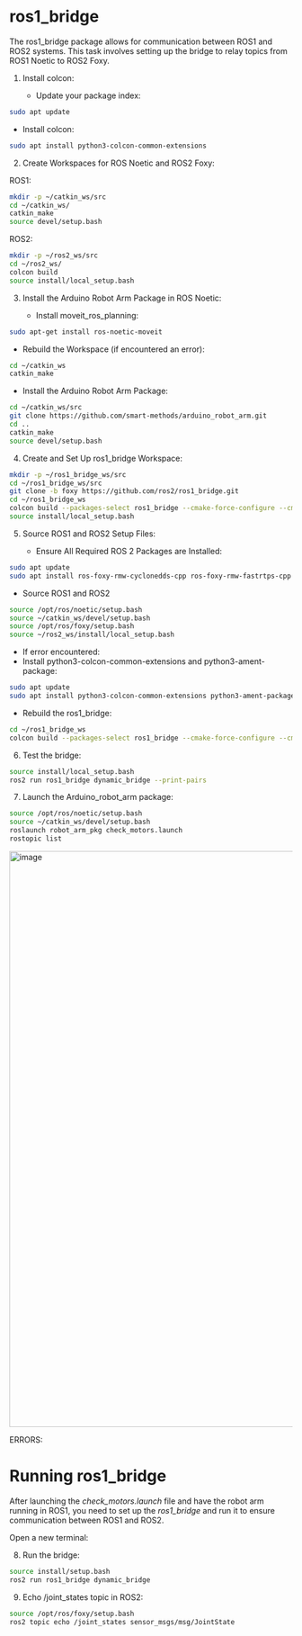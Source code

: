 # ros1_bridge
The ros1_bridge package allows for communication between ROS1 and ROS2 systems. This task involves setting up the bridge to relay topics from ROS1 Noetic to ROS2 Foxy.

1. Install colcon:

   - Update your package index:
```bash
sudo apt update
```
   - Install colcon:
```bash
sudo apt install python3-colcon-common-extensions
```

2. Create Workspaces for ROS Noetic and ROS2 Foxy:

ROS1:
```bash
mkdir -p ~/catkin_ws/src
cd ~/catkin_ws/
catkin_make
source devel/setup.bash
```
ROS2:
```bash
mkdir -p ~/ros2_ws/src
cd ~/ros2_ws/
colcon build
source install/local_setup.bash
```
3. Install the Arduino Robot Arm Package in ROS Noetic:
   
   - Install moveit_ros_planning:
```bash
sudo apt-get install ros-noetic-moveit
```
   - Rebuild the Workspace (if encountered an error):
```bash
cd ~/catkin_ws
catkin_make
```
   - Install the Arduino Robot Arm Package:
```bash
cd ~/catkin_ws/src
git clone https://github.com/smart-methods/arduino_robot_arm.git
cd ..
catkin_make
source devel/setup.bash
```
4. Create and Set Up ros1_bridge Workspace:
```bash
mkdir -p ~/ros1_bridge_ws/src
cd ~/ros1_bridge_ws/src
git clone -b foxy https://github.com/ros2/ros1_bridge.git
cd ~/ros1_bridge_ws
colcon build --packages-select ros1_bridge --cmake-force-configure --cmake-args -DBUILD_TESTING=FALSE
source install/local_setup.bash
```
5. Source ROS1 and ROS2 Setup Files:
   
   - Ensure All Required ROS 2 Packages are Installed:
```bash
sudo apt update
sudo apt install ros-foxy-rmw-cyclonedds-cpp ros-foxy-rmw-fastrtps-cpp ros-foxy-rmw-implementation
```
   - Source ROS1 and ROS2
```bash
source /opt/ros/noetic/setup.bash
source ~/catkin_ws/devel/setup.bash
source /opt/ros/foxy/setup.bash
source ~/ros2_ws/install/local_setup.bash
```
  - If error encountered:
   - Install python3-colcon-common-extensions and python3-ament-package:
```bash
sudo apt update
sudo apt install python3-colcon-common-extensions python3-ament-package
```
   - Rebuild the ros1_bridge:
```bash
cd ~/ros1_bridge_ws
colcon build --packages-select ros1_bridge --cmake-force-configure --cmake-args -DBUILD_TESTING=FALSE
```
6. Test the bridge:
```bash
source install/local_setup.bash
ros2 run ros1_bridge dynamic_bridge --print-pairs
```
7. Launch the Arduino_robot_arm package:
```bash
source /opt/ros/noetic/setup.bash
source ~/catkin_ws/devel/setup.bash
roslaunch robot_arm_pkg check_motors.launch
rostopic list
```

<img width="1024" alt="image" src="https://github.com/malakalhanafi02/ros1_bridge/assets/122760944/c277e496-63a3-4fe4-a8d8-7bea3d2ecd24">

ERRORS: 

# Running ros1_bridge
After launching the _check_motors.launch_ file and have the robot arm running in ROS1, you need to set up the _ros1_bridge_ and run it to ensure communication between ROS1 and ROS2.

Open a new terminal:

8. Run the bridge: 
```bash
source install/setup.bash
ros2 run ros1_bridge dynamic_bridge
```
9. Echo /joint_states topic in ROS2:
```bash
source /opt/ros/foxy/setup.bash
ros2 topic echo /joint_states sensor_msgs/msg/JointState
```

